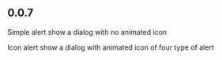 ## 0.0.7

Simple alert show a dialog with no animated icon

Icon alert show a dialog with animated icon of four type of alert
